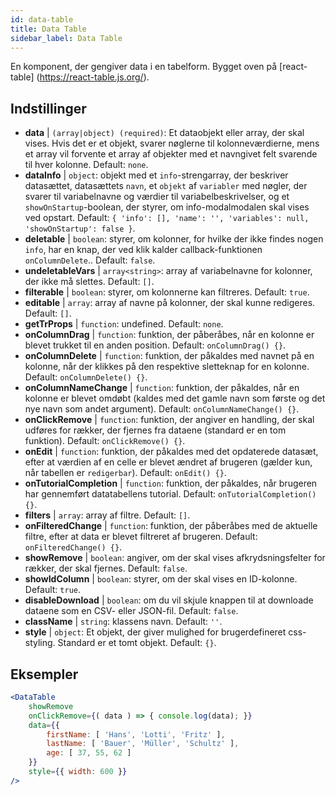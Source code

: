 ```yaml
---
id: data-table 
title: Data Table
sidebar_label: Data Table
---
```


En komponent, der gengiver data i en tabelform. Bygget oven på [react-table] (https://react-table.js.org/).

## Indstillinger

* __data__ | `(array|object) (required)`: Et dataobjekt eller array, der skal vises. Hvis det er et objekt, svarer nøglerne til kolonneværdierne, mens et array vil forvente et array af objekter med et navngivet felt svarende til hver kolonne. Default: `none`.
* __dataInfo__ | `object`: objekt med et `info`-strengarray, der beskriver datasættet, datasættets `navn`, et `objekt` af `variabler` med nøgler, der svarer til variabelnavne og værdier til variabelbeskrivelser, og et `showOnStartup`-boolean, der styrer, om info-modalmodalen skal vises ved opstart. Default: `{
  'info': [],
  'name': '',
  'variables': null,
  'showOnStartup': false
}`.
* __deletable__ | `boolean`: styrer, om kolonner, for hvilke der ikke findes nogen `info`, har en knap, der ved klik kalder callback-funktionen `onColumnDelete`.. Default: `false`.
* __undeletableVars__ | `array<string>`: array af variabelnavne for kolonner, der ikke må slettes. Default: `[]`.
* __filterable__ | `boolean`: styrer, om kolonnerne kan filtreres. Default: `true`.
* __editable__ | `array`: array af navne på kolonner, der skal kunne redigeres. Default: `[]`.
* __getTrProps__ | `function`: undefined. Default: `none`.
* __onColumnDrag__ | `function`: funktion, der påberåbes, når en kolonne er blevet trukket til en anden position. Default: `onColumnDrag() {}`.
* __onColumnDelete__ | `function`: funktion, der påkaldes med navnet på en kolonne, når der klikkes på den respektive sletteknap for en kolonne. Default: `onColumnDelete() {}`.
* __onColumnNameChange__ | `function`: funktion, der påkaldes, når en kolonne er blevet omdøbt (kaldes med det gamle navn som første og det nye navn som andet argument). Default: `onColumnNameChange() {}`.
* __onClickRemove__ | `function`: funktion, der angiver en handling, der skal udføres for rækker, der fjernes fra dataene (standard er en tom funktion). Default: `onClickRemove() {}`.
* __onEdit__ | `function`: funktion, der påkaldes med det opdaterede datasæt, efter at værdien af en celle er blevet ændret af brugeren (gælder kun, når tabellen er `redigerbar`). Default: `onEdit() {}`.
* __onTutorialCompletion__ | `function`: funktion, der påkaldes, når brugeren har gennemført datatabellens tutorial. Default: `onTutorialCompletion() {}`.
* __filters__ | `array`: array af filtre. Default: `[]`.
* __onFilteredChange__ | `function`: funktion, der påberåbes med de aktuelle filtre, efter at data er blevet filtreret af brugeren. Default: `onFilteredChange() {}`.
* __showRemove__ | `boolean`: angiver, om der skal vises afkrydsningsfelter for rækker, der skal fjernes. Default: `false`.
* __showIdColumn__ | `boolean`: styrer, om der skal vises en ID-kolonne. Default: `true`.
* __disableDownload__ | `boolean`: om du vil skjule knappen til at downloade dataene som en CSV- eller JSON-fil. Default: `false`.
* __className__ | `string`: klassens navn. Default: `''`.
* __style__ | `object`: Et objekt, der giver mulighed for brugerdefineret css-styling. Standard er et tomt objekt. Default: `{}`.


## Eksempler

```jsx live
<DataTable
    showRemove
    onClickRemove={( data ) => { console.log(data); }}
    data={{ 
        firstName: [ 'Hans', 'Lotti', 'Fritz' ], 
        lastName: [ 'Bauer', 'Müller', 'Schultz' ],
        age: [ 37, 55, 62 ]
    }}
    style={{ width: 600 }}
/>
```

